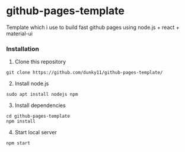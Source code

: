 # github-pages-template
Template which i use to build fast github pages using node.js + react + material-ui

### Installation
1. Clone this repository
```console
git clone https://github.com/dunky11/github-pages-template/
```
2. Install node.js
```console
sudo apt install nodejs npm
```
3. Install dependencies
```console
cd github-pages-template
npm install
```
4. Start local server
```console
npm start
```
